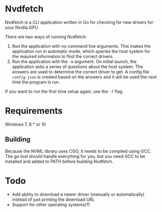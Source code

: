 # Nvdfetch
Nvdfetch is a CLI application written in Go for checking for new drivers for your Nvidia GPU.

There are two ways of running Nvdfetch: 
1. Run the application with no command line arguments. This makes the application run in automatic mode, which queries the host system for the required information to find the correct drivers.
1. Run the application with the ```-m``` argument. On initial launch, the application asks a series of questions about the host system. The answers are used to determine the correct driver to get. A config file ```config.json``` is created based on the answers and it will be used the next time the program is run.

If you want to run the first time setup again, use the ```-f``` flag.

# Requirements
Windows 7, 8.* or 10

## Building
Because the NVML library uses CGO, it needs to be compiled using GCC. The go tool should handle everything for you, but you need GCC to be installed and added to PATH before building Nvdfetch.

# Todo
* Add ability to download a newer driver (manually or automatically) instead of just printing the download URL
* Support for other operating systems(?)
